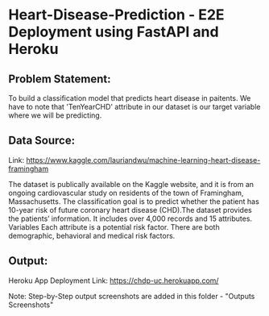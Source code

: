 # Heart-Disease-Prediction - E2E Deployment using FastAPI and Heroku

## Problem Statement:

To build a classification model that predicts heart disease in paitents. We have to note that 'TenYearCHD' attribute in our dataset is our target variable where we will be predicting.

## Data Source:

Link: https://www.kaggle.com/lauriandwu/machine-learning-heart-disease-framingham

The dataset is publically available on the Kaggle website, and it is from an ongoing cardiovascular study on residents of the town of Framingham, Massachusetts. The classification goal is to predict whether the patient has 10-year risk of future coronary heart disease (CHD).The dataset provides the patients’ information. It includes over 4,000 records and 15 attributes. Variables Each attribute is a potential risk factor. There are both demographic, behavioral and medical risk factors.

## Output:

Heroku App Deployment Link: https://chdp-uc.herokuapp.com/

Note: Step-by-Step output screenshots are added in this folder - "Outputs Screenshots"
